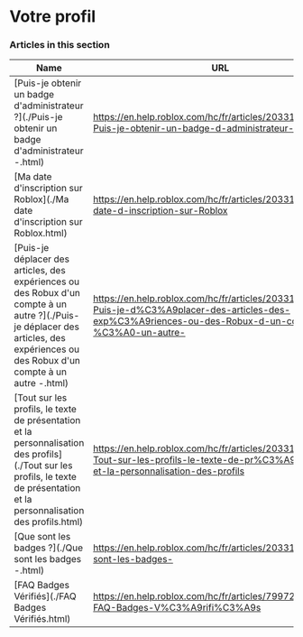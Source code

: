 # Votre profil  
### Articles in this section
Name|URL
-|-
[Puis-je obtenir un badge d'administrateur ?](./Puis-je obtenir un badge d'administrateur -.html) |https://en.help.roblox.com/hc/fr/articles/203312360-Puis-je-obtenir-un-badge-d-administrateur-
[Ma date d'inscription sur Roblox](./Ma date d'inscription sur Roblox.html) |https://en.help.roblox.com/hc/fr/articles/203313060-Ma-date-d-inscription-sur-Roblox
[Puis-je déplacer des articles, des expériences ou des Robux d'un compte à un autre ?](./Puis-je déplacer des articles, des expériences ou des Robux d'un compte à un autre -.html) |https://en.help.roblox.com/hc/fr/articles/203313090-Puis-je-d%C3%A9placer-des-articles-des-exp%C3%A9riences-ou-des-Robux-d-un-compte-%C3%A0-un-autre-
[Tout sur les profils, le texte de présentation et la personnalisation des profils](./Tout sur les profils, le texte de présentation et la personnalisation des profils.html) |https://en.help.roblox.com/hc/fr/articles/203313660-Tout-sur-les-profils-le-texte-de-pr%C3%A9sentation-et-la-personnalisation-des-profils
[Que sont les badges ?](./Que sont les badges -.html) |https://en.help.roblox.com/hc/fr/articles/203313620-Que-sont-les-badges-
[FAQ Badges Vérifiés](./FAQ Badges Vérifiés.html) |https://en.help.roblox.com/hc/fr/articles/7997207259156-FAQ-Badges-V%C3%A9rifi%C3%A9s